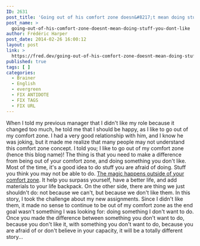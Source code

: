 ```yaml
---
ID: 2631
post_title: 'Going out of his comfort zone doesn&#8217;t mean doing stuff you don&#8217;t like'
post_name: >
  going-out-of-his-comfort-zone-doesnt-mean-doing-stuff-you-dont-like
author: Frédéric Harper
post_date: 2014-02-26 16:00:12
layout: post
link: >
  https://fred.dev/going-out-of-his-comfort-zone-doesnt-mean-doing-stuff-you-dont-like/
published: true
tags: [ ]
categories:
  - Brainer
  - English
  - evergreen
  - FIX ANTIDOTE
  - FIX TAGS
  - FIX URL
---
```

When I told my previous manager that I didn't like my role because it changed too much, he told me that I should be happy, as I like to go out of my comfort zone. I had a very good relationship with him, and I know he was joking, but it made me realize that many people may not understand this comfort zone concept. I told you; I like to go out of my comfort zone (hence this blog name)! The thing is that you need to make a difference from being out of your comfort zone, and doing something you don't like. Most of the time, it's a good idea to do stuff you are afraid of doing. Stuff you think you may not be able to do. [The magic happens outside of your comfort zone][1]. It help you surpass yourself, have a better life, and add materials to your life backpack. On the other side, there are thing we just shouldn't do: not because we can't, but because we don't like them. In this story, I took the challenge about my new assignments. Since I didn't like them, it made no sense to continue to be out of my comfort zone as the end goal wasn't something I was looking for: doing something I don't want to do. Once you made the difference between something you don't want to do, because you don't like it, with something you don't want to do, because you are afraid of or don't believe in your capacity, it will be a totally different story...

 [1]: http://fred.dev/the-magic-happens-out-of-your-comfort-zone/ "The magic happens out of your comfort zone"